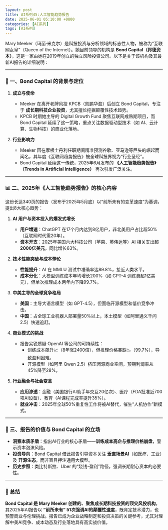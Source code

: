 ```yaml
---
layout: post
title: AI系列45:人工智能趋势报告
date: 2025-06-01 05:10:00 +0800
categories: [AI系列]
tags: [AI系列]
---
```

Mary Meeker（玛丽·米克尔）是科技投资与分析领域的标志性人物，被称为“互联网女皇”（Queen of the Internet）。她目前领导的机构是 **Bond Capital（邦德资本）**，这是一家由她在2019年创立的独立风险投资公司。以下是关于该机构及其最新AI报告的详细说明：

---

### 🏢 一、Bond Capital 的背景与定位  
1. **成立与使命**  
   - Meeker 在离开老牌风投 KPCB（凯鹏华盈）后创立 Bond Capital，专注于 **成长期科技企业投资**，尤其擅长挖掘颠覆性技术趋势。  
   - KPCB 时期她主导的 Digital Growth Fund 聚焦互联网成熟期项目，而 Bond Capital 延续了这一策略，重点关注数据驱动型技术（如 AI、云计算、生物科技）的商业化落地。

2. **行业影响力**  
   - Meeker 因在摩根士丹利任职期间精准预测谷歌、亚马逊等巨头的崛起而闻名，其年度《互联网趋势报告》被全球科技界视为“行业圣经”。  
   - Bond Capital 延续这一传统，2025年6月发布的 **《人工智能趋势报告》（Trends in Artificial Intelligence）** 再次引发广泛关注。

---

### 📊 二、2025年《人工智能趋势报告》的核心内容  
这份长达340页的报告（发布于2025年5月底）以“前所未有的变革速度”为基调，提出8大核心趋势：  

1. **AI 用户与资本投入的爆发式增长**  
   - **用户增速**：ChatGPT 在17个月内达到8亿用户，非北美用户占比超50%（互联网时代需20年）。  
   - **资本开支**：2025年美国六大科技公司（苹果、英伟达等）AI 相关支出超 **2000亿美元**，同比增长63%。  

2. **技术性能突破与成本悖论**  
   - **性能提升**：AI 在 MMLU 测试中准确率达89.8%，接近人类水平。  
   - **成本分化**：大模型训练成本年均增长200%（如 GPT-4 训练费超1亿美元），但单次推理成本两年内下降99.7%。  

3. **中美主导的全球竞争格局**  
   - **美国**：主导大语言模型（如 GPT-4.5），但面临开源模型和低价竞争冲击。  
   - **中国**：占全球工业机器人部署量50%以上，本土模型（如阿里通义千问 2.5）快速追赶。  

4. **商业模式的挑战**  
   - 报告尖锐质疑 OpenAI 等公司的可持续性：  
     - 训练成本飙升📈（8年涨2400倍），但推理价格暴跌📉（99.7%），导致盈利困难。  
     - 开源模型（如阿里 Qwen 2.5）挤压闭源商业空间，预期利润率从45%降至28%。  

5. **行业融合与社会变革**  
   - **应用渗透**：金融（美国银行AI助手年交互20亿次）、医疗（FDA批准近700项AI设备）、教育（AI课程完成率提升35%）。  
   - **就业冲击**：2025年全球50%重复性工作将被AI替代，催生“人机协作”新模式。  

---

### 💎 三、报告的价值与 Bond Capital 的立场  
- **洞察本质矛盾**：指出AI行业的核心矛盾——**训练成本高企与推理价格崩盘**，警示资本泡沫风险。  
- **投资导向**：Bond Capital 借此报告引导资本关注 **垂直场景AI**（如医疗、工业）及 **开源生态**，而非盲目押注通用大模型。  
- **历史参照**：类比特斯拉、Uber 的“烧钱-盈利”路径，强调长期耐心资本的必要性。  

---

### 💎 总结  
**Bond Capital 是 Mary Meeker 创建的、聚焦成长期科技投资的顶尖风投机构**，其2025年AI报告以 **“前所未有” 51次强调AI的颠覆性速度**，既肯定技术潜力，也预警商业与伦理挑战。报告已成为企业战略制定和投资决策的关键参考，尤其对理解中美AI竞争、成本动态及行业落地具有高实战价值。  